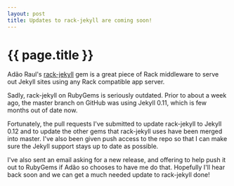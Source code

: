 ```yaml
---
layout: post
title: Updates to rack-jekyll are coming soon!
---
```


# {{ page.title }}

Ad&#227;o Raul's [rack-jekyll](https://github.com/adaoraul/rack-jekyll) gem
is a great piece of Rack middleware to serve out Jekyll sites using any
Rack compatible app server. 

Sadly, rack-jekyll on RubyGems is seriously outdated. Prior to about a
week ago, the master branch on GitHub was using Jekyll 0.11, which is
few months out of date now. 

Fortunately, the pull requests I've submitted to update rack-jekyll to
Jekyll 0.12 and to update the other gems that rack-jekyll uses have been
merged into master. I've also been given push access to the repo so that
I can make sure the Jekyll support stays up to date as possible.

I've also sent an email asking for a new release, and offering to help
push it out to RubyGems if Ad&#227;o so chooses to have me do that. Hopefully
I'll hear back soon and we can get a much needed update to rack-jekyll
done!
